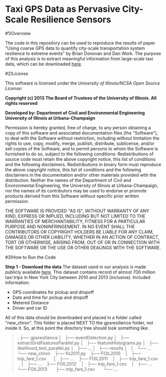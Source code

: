 Taxi GPS Data as Pervasive City-Scale Resilience Sensors
=============

#1)Overview

The code in this repository can be used to reproduce the results of paper "Using coarse GPS data to quantify city-scale transportation system resilience to extreme events" by Brian Donovan and Dan Work.  The purpose of this analysis is to extract meaningful information from large-scale taxi data, which can be downloaded [here](https://uofi.box.com/s/zmggziub40wx1bq2h9bq).


#2)License


This software is licensed under the *University of Illinois/NCSA Open Source License*:

**Copyright (c) 2013 The Board of Trustees of the University of Illinois. All rights reserved**

**Developed by: Department of Civil and Environmental Engineering University of Illinois at Urbana-Champaign**

Permission is hereby granted, free of charge, to any person obtaining a copy of this software and associated documentation files (the "Software"), to deal with the Software without restriction, including without limitation the rights to use, copy, modify, merge, publish, distribute, sublicense, and/or sell copies of the Software, and to permit persons to whom the Software is furnished to do so, subject to the following conditions: Redistributions of source code must retain the above copyright notice, this list of conditions and the following disclaimers. Redistributions in binary form must reproduce the above copyright notice, this list of conditions and the following disclaimers in the documentation and/or other materials provided with the distribution. Neither the names of the Department of Civil and Environmental Engineering, the University of Illinois at Urbana-Champaign, nor the names of its contributors may be used to endorse or promote products derived from this Software without specific prior written permission.

THE SOFTWARE IS PROVIDED "AS IS", WITHOUT WARRANTY OF ANY KIND, EXPRESS OR IMPLIED, INCLUDING BUT NOT LIMITED TO THE WARRANTIES OF MERCHANTABILITY, FITNESS FOR A PARTICULAR PURPOSE AND NONINFRINGEMENT. IN NO EVENT SHALL THE CONTRIBUTORS OR COPYRIGHT HOLDERS BE LIABLE FOR ANY CLAIM, DAMAGES OR OTHER LIABILITY, WHETHER IN AN ACTION OF CONTRACT, TORT OR OTHERWISE, ARISING FROM, OUT OF OR IN CONNECTION WITH THE SOFTWARE OR THE USE OR OTHER DEALINGS WITH THE SOFTWARE.


#3)How to Run the Code

**Step 1 - Download the data**
The dataset used in our analysis is made publicly available [here](https://uofi.box.com/s/zmggziub40wx1bq2h9bq).  This dataset contains record of almost 700 million taxi trips in New York City between 2010 and 2013 (inclusive).  Included information:
- GPS coordinates for pickup and dropoff
- Date and time for pickup and dropoff
- Metered Distance
- Driver and car ID

All of this data should be downloaded and placed in a folder called "new_chron".  This folder is placed NEXT TO the gpsresilience folder, not inside it.  So, at this point the directory tree should look something like:
>.
>├── gpsresilience
>│   ├── eventDetection.py
>│   ├── extractGridFeaturesParallel.py
>│   ├── featureHistograms.py
>│   ├── likelihood_test_parallel.py
>│   ├── ...
>│   ├── results
>│   │   └── ...
>└── new_chron
>    ├── fix2011.py
>    ├── FOIL2010
>    │   ├── trip_fare_1.csv
.    │   ├── ...
>    ├── FOIL2011
>    │   ├── trip_fare_1.csv
>    │   ├── ...
>    ├── FOIL2012
>    │   ├── trip_fare_1.csv
>    │   ├── ...
>    └── FOIL2013
>        ├── trip_fare_1.csv
>        └── ...


